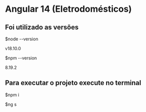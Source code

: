 # Angular 14 (Eletrodomésticos)

## Foi utilizado as versões

$node --version

v18.10.0

$npm --version

8.19.2

## Para executar o projeto execute no terminal

$npm i

$ng s
